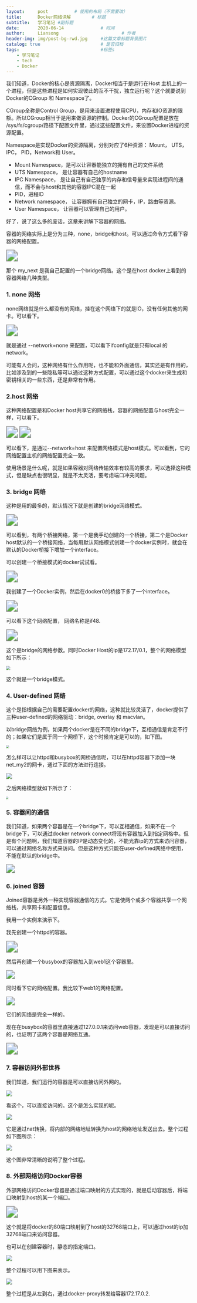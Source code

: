 ```yaml
---
layout:     post   		  # 使用的布局（不需要改）
title:      Docker网络详解        # 标题
subtitle:   学习笔记 #副标题
date:       2020-06-14 				# 时间
author:     Liansong 						# 作者
header-img: img/post-bg-rwd.jpg 	#这篇文章标题背景图片
catalog: true 						# 是否归档
tags:								#标签s
    - 学习笔记
    - tech
    - Docker
---
```


我们知道，Docker的核心是资源隔离，Docker相当于是运行在Host 主机上的一个进程，但是这些进程是如何实现彼此的互不干扰，独立运行呢？这个就要说到Docker的CGroup 和 Namespace了。

CGroup全称是Control Group，是用来设置进程使用CPU，内存和IO资源的限额。所以CGroup相当于是用来做资源的控制。Docker的CGroup配置是放在 /sys/fs/cgroup/路径下配置文件里，通过这些配置文件，来设置Docker进程的资源配置。

Namespace是实现Docker的资源隔离，分别对应了6种资源： Mount， UTS， IPC， PID，Network和 User。

-    Mount Namespace，是可以让容器能独立的拥有自己的文件系统
-    UTS Namespace， 是让容器有自己的hostname
-    IPC Namespace， 是让自己有自己独享的内存和信号量来实现进程间的通信，而不会与host和其他的容器IPC混在一起
-    PID，进程ID
-    Network namespace， 让容器拥有自己独立的网卡，IP，路由等资源。
-    User Namespace， 让容器可以管理自己的用户。

好了，说了这么多的废话，这章来讲解下容器的网络。

容器的网络实际上是分为三种，none，bridge和host。可以通过命令方式看下容器的网络配置。

<img src="https://cdn.jsdelivr.net/gh/yeliansong/github-blog-PIC/blog-images/007S8ZIlgy1gfs6hw545aj3138064q46.jpg" style="zoom:200%;" />

那个 my_next 是我自己配置的一个bridge网络。这个是在host docker上看到的容器网络几种类型。

### 1. none 网络

none网络就是什么都没有的网络，挂在这个网络下的就是IO，没有任何其他的网卡。可以看下。

<img src="https://cdn.jsdelivr.net/gh/yeliansong/github-blog-PIC/blog-images/007S8ZIlgy1gfs6lmjx06j31420aytaw.jpg" style="zoom:200%;" />

就是通过 --network=none 来配置，可以看下ifconfig就是只有local 的network。

可能有人会问，这种网络有什么作用呢，也不能和外面通信，其实还是有作用的，比如涉及到的一些隐私等可以通过这种方式配置，可以通过这个docker来生成和密钥相关的一些东西，还是非常有作用。

### 2.host 网络

这种网络配置是和Docker host共享它的网络栈，容器的网络配置与host完全一样，可以看下。

<img src="https://cdn.jsdelivr.net/gh/yeliansong/github-blog-PIC/blog-images/007S8ZIlgy1gfs6qvtc09j312i0b6417.jpg" style="zoom:200%;" />

<img src="https://cdn.jsdelivr.net/gh/yeliansong/github-blog-PIC/blog-images/007S8ZIlgy1gfs6re4a53j31460g2tcg.jpg" style="zoom:200%;" />

可以看下，是通过--network=host 来配置网络模式是host模式。可以看到，它的网络配置主机的网络配置完全一致。

使用场景是什么呢，就是如果容器对网络传输效率有较高的要求，可以选择这种模式，但是缺点也很明显，就是不太灵活，要考虑端口冲突问题。

### 3. bridge 网络

这种是用的最多的，默认情况下就是创建的bridge网络模式。

<img src="https://cdn.jsdelivr.net/gh/yeliansong/github-blog-PIC/blog-images/007S8ZIlgy1gfs6w9m4i0j315205y75k.jpg" style="zoom:200%;" />

可以看到，有两个桥接网络，第一个是我手动创建的一个桥接，第二个是Docker host默认的一个桥接网络，当每用默认网络模式创建一个docker实例时，就会在默认的Docker桥接下增加一个interface。

可以创建一个桥接模式的docker试试看。

<img src="https://cdn.jsdelivr.net/gh/yeliansong/github-blog-PIC/blog-images/007S8ZIlgy1gfs742kep0j314s08wjth.jpg" style="zoom:200%;" />

我创建了一个Docker实例，然后在docker0的桥接下多了一个interface。

<img src="https://cdn.jsdelivr.net/gh/yeliansong/github-blog-PIC/blog-images/007S8ZIlgy1gfs7967nvmj31gy08oju9.jpg" style="zoom:200%;" />

可以看下这个网络配置， 网络名称是if48.

<img src="https://cdn.jsdelivr.net/gh/yeliansong/github-blog-PIC/blog-images/007S8ZIlgy1gfs7ckpoftj30n60860t9.jpg" style="zoom:200%;" />

这个是bridge的网络参数。同时Docker Host的ip是172.17/0.1，整个的网络模型如下所示：

<img src="https://cdn.jsdelivr.net/gh/yeliansong/github-blog-PIC/blog-images/007S8ZIlgy1gfs7eh7o7tj30m60os7cm.jpg" style="zoom:67%;" />

这个就是一个bridge模式。

### 4. User-defined 网络

这个是指根据自己的需要配置docker的网络，这种就比较灵活了，docker提供了三种user-defined的网络驱动：bridge, overlay 和 macvlan。

以bridge网络为例，如果两个docker是在不同的bridge下，互相通信是肯定不行的；如果它们是属于同一个网桥下，这个时候肯定是可以的，如下图。

<img src="https://cdn.jsdelivr.net/gh/yeliansong/github-blog-PIC/blog-images/007S8ZIlgy1gfs7r4s5woj30o40toap3.jpg" style="zoom: 50%;" />

怎么样可以让httpd和busybox的网桥通信呢，可以在httpd容器下添加一块net_my2的网卡，通过下面的方法进行连接。

<img src="https://cdn.jsdelivr.net/gh/yeliansong/github-blog-PIC/blog-images/007S8ZIlgy1gfs7vi8fq5j314q09oqcn.jpg"  />

之后网络模型就如下所示了：

<img src="https://cdn.jsdelivr.net/gh/yeliansong/github-blog-PIC/blog-images/007S8ZIlgy1gfs7x7ym5tj30u010w4kv.jpg" style="zoom: 40%;" />

### 5. 容器间的通信

我们知道，如果两个容器是在一个bridge下，可以互相通信，如果不在一个bridge下，可以通过docker network connect将现有容器加入到指定网格中。但是有个问题啊，我们知道容器的IP是动态变化的，不能光靠ip的方式来访问容器，可以通过网络名称方式来访问。但是这种方式只能在user-defined网络中使用，不能在默认的bridge中。

<img src="https://cdn.jsdelivr.net/gh/yeliansong/github-blog-PIC/blog-images/007S8ZIlgy1gfs85en8wlj31bu03s435.jpg" style="zoom: 150%;" />

### 6. joined 容器

Joined容器是另外一种实现容器通信的方式。它是使两个或多个容器共享一个网络栈，共享网卡和配置信息。

我用一个实例来演示下。

我先创建一个httpd的容器。

<img src="https://cdn.jsdelivr.net/gh/yeliansong/github-blog-PIC/blog-images/007S8ZIlgy1gfs8fu9tbgj30zc0200t9.jpg" style="zoom:200%;" />

然后再创建一个busybox的容器加入到web1这个容器里。

<img src="https://cdn.jsdelivr.net/gh/yeliansong/github-blog-PIC/blog-images/007S8ZIlgy1gfs8ghcvwcj316208wmzm.jpg" style="zoom:150%;" />

同时看下它的网络配置。我比较下web1的网络配置。

<img src="https://cdn.jsdelivr.net/gh/yeliansong/github-blog-PIC/blog-images/007S8ZIlgy1gfs8hcs1b7j31g008wn03.jpg" style="zoom:150%;" />

它们的网络是完全一样的。

现在在busybox的容器里直接通过127.0.0.1来访问web容器，发现是可以直接访问的，也证明了这两个容器是网络互通。

<img src="https://cdn.jsdelivr.net/gh/yeliansong/github-blog-PIC/blog-images/007S8ZIlgy1gfs8inrlioj30za0663za.jpg" style="zoom:200%;" />

### 7. 容器访问外部世界

我们知道，我们运行的容器是可以直接访问外网的。

![](https://cdn.jsdelivr.net/gh/yeliansong/github-blog-PIC/blog-images/007S8ZIlgy1gfs8ulsfugj30uy08umzb.jpg)

看这个，可以直接访问的。这个是怎么实现的呢。

![](https://cdn.jsdelivr.net/gh/yeliansong/github-blog-PIC/blog-images/007S8ZIlgy1gfs8wvcd35j30zy0bu417.jpg)

它是通过nat转换，将内部的网络地址转换为host的网络地址发送出去。整个过程如下图所示：

![](https://cdn.jsdelivr.net/gh/yeliansong/github-blog-PIC/blog-images/007S8ZIlgy1gfs8z0776pj316g0hcjww.jpg)

这个图非常清晰的说明了整个过程。

### 8. 外部网络访问Docker容器

外部网络访问Docker容器是通过端口映射的方式实现的，就是启动容器后，将端口映射到host的某一个端口。

<img src="https://cdn.jsdelivr.net/gh/yeliansong/github-blog-PIC/blog-images/007S8ZIlgy1gfs96vuud5j31z406wac4.jpg" style="zoom:200%;" />

这个就是将docker的80端口映射到了host的32768端口上，可以通过host的ip加32768端口来访问容器。

也可以在创建容器时，静态的指定端口。

![](https://cdn.jsdelivr.net/gh/yeliansong/github-blog-PIC/blog-images/007S8ZIlgy1gfs98n0379j30ws08yth0.jpg)

整个过程可以用下图来表示。

![](https://cdn.jsdelivr.net/gh/yeliansong/github-blog-PIC/blog-images/007S8ZIlgy1gfs99m2sttj313k0h2tfq.jpg)

整个过程是从左到右，通过docker-proxy转发给容器172.17.0.2.



